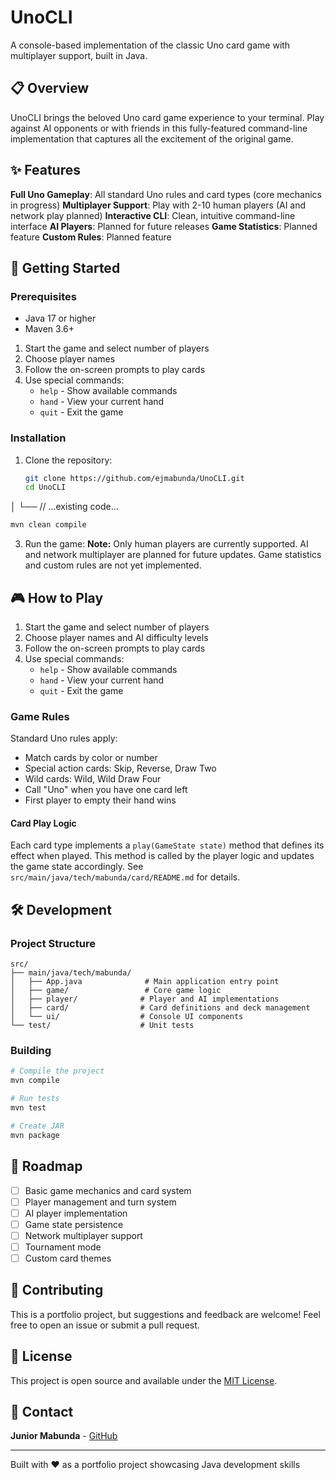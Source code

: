 # UnoCLI

A console-based implementation of the classic Uno card game with multiplayer support, built in Java.

## 📋 Overview

UnoCLI brings the beloved Uno card game experience to your terminal. Play against AI opponents or with friends in this fully-featured command-line implementation that captures all the excitement of the original game.

## ✨ Features

 **Full Uno Gameplay**: All standard Uno rules and card types (core mechanics in progress)
 **Multiplayer Support**: Play with 2-10 human players (AI and network play planned)
 **Interactive CLI**: Clean, intuitive command-line interface
 **AI Players**: Planned for future releases
 **Game Statistics**: Planned feature
 **Custom Rules**: Planned feature

## 🚀 Getting Started

### Prerequisites

- Java 17 or higher
- Maven 3.6+
1. Start the game and select number of players
2. Choose player names
3. Follow the on-screen prompts to play cards
4. Use special commands:
   - `help` - Show available commands
   - `hand` - View your current hand
   - `quit` - Exit the game

### Installation

1. Clone the repository:

   ```bash
   git clone https://github.com/ejmabunda/UnoCLI.git
   cd UnoCLI
   ```

│   └── // ...existing code...

   ```bash
   mvn clean compile
   ```

3. Run the game:
<b>Note:</b> Only human players are currently supported. AI and network multiplayer are planned for future updates. Game statistics and custom rules are not yet implemented.
## 🎮 How to Play

1. Start the game and select number of players
2. Choose player names and AI difficulty levels
3. Follow the on-screen prompts to play cards
4. Use special commands:
   - `help` - Show available commands
   - `hand` - View your current hand
   - `quit` - Exit the game

### Game Rules

Standard Uno rules apply:

- Match cards by color or number
- Special action cards: Skip, Reverse, Draw Two
- Wild cards: Wild, Wild Draw Four
- Call "Uno" when you have one card left
- First player to empty their hand wins

#### Card Play Logic

Each card type implements a `play(GameState state)` method that defines its effect when played. This method is called by the player logic and updates the game state accordingly. See `src/main/java/tech/mabunda/card/README.md` for details.

## 🛠 Development

### Project Structure

```text
src/
├── main/java/tech/mabunda/
│   ├── App.java              # Main application entry point
│   ├── game/                 # Core game logic
│   ├── player/              # Player and AI implementations
│   ├── card/                # Card definitions and deck management
│   └── ui/                  # Console UI components
└── test/                    # Unit tests
```

### Building

```bash
# Compile the project
mvn compile

# Run tests
mvn test

# Create JAR
mvn package
```

## 🎯 Roadmap

- [ ] Basic game mechanics and card system
- [ ] Player management and turn system
- [ ] AI player implementation
- [ ] Game state persistence
- [ ] Network multiplayer support
- [ ] Tournament mode
- [ ] Custom card themes

## 🤝 Contributing

This is a portfolio project, but suggestions and feedback are welcome! Feel free to open an issue or submit a pull request.

## 📝 License

This project is open source and available under the [MIT License](LICENSE).

## 📧 Contact

**Junior Mabunda** - [GitHub](https://github.com/ejmabunda)

---

Built with ❤️ as a portfolio project showcasing Java development skills
